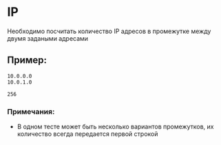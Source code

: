 # IP
Необходимо посчитать количество IP адресов в промежутке между двумя задаными адресами

## Пример:
~~~
10.0.0.0
10.0.1.0
~~~

~~~
256
~~~

### Примечания:
- В одном тесте может быть несколько вариантов промежутков, их количество всегда передается первой строкой